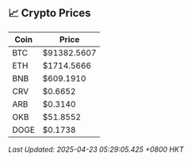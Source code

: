 ## 📈 Crypto Prices

| Coin | Price |
| ---- | ----- |
| BTC | $91382.5607 |
| ETH | $1714.5666 |
| BNB | $609.1910 |
| CRV | $0.6652 |
| ARB | $0.3140 |
| OKB | $51.8552 |
| DOGE | $0.1738 |

_Last Updated: 2025-04-23 05:29:05.425 +0800 HKT_